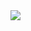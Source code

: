 <a href="https://portal.azure.com/#create/Microsoft.Template/uri/https%3A%2F%2Fraw.githubusercontent.com%2FGabrielNBJJ%2FimpervaWafAttackAnalyticsSentinelSolution%2Fmaster%2FSolutions%2FImpervaCloudWAFAttackAnalytics%2FAnalytic%20Rules%2Fimperva_waf_attack_analytics_incident_arm.json">
    <img src="http://azuredeploy.net/deploybutton.png"/>
</a>
